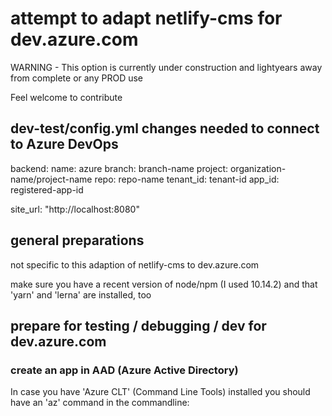 # attempt to adapt netlify-cms for dev.azure.com 

WARNING - This option is currently under construction and lightyears away from complete or any PROD use

Feel welcome to contribute


## dev-test/config.yml changes needed to connect to Azure DevOps

backend:
  name: azure
  branch: branch-name
  project: organization-name/project-name
  repo: repo-name
  tenant_id: tenant-id
  app_id: registered-app-id  
  
site_url: "http://localhost:8080"

## general preparations

not specific to this adaption of netlify-cms to dev.azure.com

make sure you have a recent version of node/npm (I used 10.14.2) and that 'yarn' and 'lerna' are installed, too

## prepare for testing / debugging / dev for dev.azure.com

### create an app in AAD (Azure Active Directory)

In case you have 'Azure CLT' (Command Line Tools) installed you should have an 'az' command in the commandline: